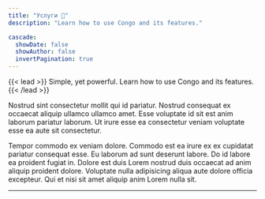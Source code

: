```yaml
---
title: "Услуги 🤝"
description: "Learn how to use Congo and its features."

cascade:
  showDate: false
  showAuthor: false
  invertPagination: true
---
```


{{< lead >}}
Simple, yet powerful. Learn how to use Congo and its features.
{{< /lead >}}

Nostrud sint consectetur mollit qui id pariatur. Nostrud consequat ex occaecat aliquip ullamco ullamco amet. Esse voluptate id sit est anim laborum pariatur laborum. Ut irure esse ea consectetur veniam voluptate esse ea aute sit consectetur.

Tempor commodo ex veniam dolore. Commodo est ea irure ex ex cupidatat pariatur consequat esse. Eu laborum ad sunt deserunt labore. Do id labore ea proident fugiat in. Dolore est duis Lorem nostrud duis occaecat ad anim aliquip proident dolore. Voluptate nulla adipisicing aliqua aute dolore officia excepteur. Qui et nisi sit amet aliquip anim Lorem nulla sit.

---